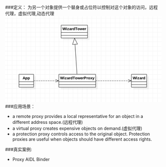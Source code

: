 ###定义：
为另一个对象提供一个替身或占位符以控制对这个对象的访问，远程代理，虚拟代理,动态代理 
![](./uml.png)
###应用场景：
* a remote proxy provides a local representative for an object in a different address space.(远程代理)
* a virtual proxy creates expensive objects on demand.(虚拟代理)
* a protection proxy controls access to the original object. Protection proxies are useful when objects 
  should have different access rights.
  
###真实案例:
* Proxy AIDL Binder
